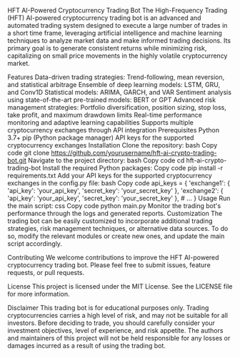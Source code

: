 HFT AI-Powered Cryptocurrency Trading Bot
The High-Frequency Trading (HFT) AI-powered cryptocurrency trading bot is an advanced and automated trading system designed to execute a large number of trades in a short time frame, leveraging artificial intelligence and machine learning techniques to analyze market data and make informed trading decisions. Its primary goal is to generate consistent returns while minimizing risk, capitalizing on small price movements in the highly volatile cryptocurrency market.

Features
Data-driven trading strategies: Trend-following, mean reversion, and statistical arbitrage
Ensemble of deep learning models: LSTM, GRU, and Conv1D
Statistical models: ARIMA, GARCH, and VAR
Sentiment analysis using state-of-the-art pre-trained models: BERT or GPT
Advanced risk management strategies: Portfolio diversification, position sizing, stop loss, take profit, and maximum drawdown limits
Real-time performance monitoring and adaptive learning capabilities
Supports multiple cryptocurrency exchanges through API integration
Prerequisites
Python 3.7+
pip (Python package manager)
API keys for the supported cryptocurrency exchanges
Installation
Clone the repository:
bash
Copy code
git clone https://github.com/yourusername/hft-ai-crypto-trading-bot.git
Navigate to the project directory:
bash
Copy code
cd hft-ai-crypto-trading-bot
Install the required Python packages:
Copy code
pip install -r requirements.txt
Add your API keys for the supported cryptocurrency exchanges in the config.py file:
bash
Copy code
api_keys = {
    'exchange1': {
        'api_key': 'your_api_key',
        'secret_key': 'your_secret_key'
    },
    'exchange2': {
        'api_key': 'your_api_key',
        'secret_key': 'your_secret_key'
    },
    # ...
}
Usage
Run the main script:
css
Copy code
python main.py
Monitor the trading bot's performance through the logs and generated reports.
Customization
The trading bot can be easily customized to incorporate additional trading strategies, risk management techniques, or alternative data sources. To do so, modify the relevant modules or create new ones, and update the main script accordingly.

Contributing
We welcome contributions to improve the HFT AI-powered cryptocurrency trading bot. Please feel free to submit issues, feature requests, or pull requests.

License
This project is licensed under the MIT License. See the LICENSE file for more information.

Disclaimer
This trading bot is for educational purposes only. Trading cryptocurrencies carries a high level of risk, and may not be suitable for all investors. Before deciding to trade, you should carefully consider your investment objectives, level of experience, and risk appetite. The authors and maintainers of this project will not be held responsible for any losses or damages incurred as a result of using the trading bot.
